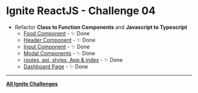 # Ignite ReactJS - Challenge 04
* Refactor **Class to Function Components** and **Javascript to Typescript**
  * [Food Component](https://github.com/luizwhite/ignite-refactoring-ch04/compare/aa28eb7...ac99d18#diff-eae67512808c814b00bbbcbdb3ea83d348ff6a7506284b42c221c768533678b0) - ✨ Done
  * [Header Component](https://github.com/luizwhite/ignite-refactoring-ch04/commit/2d9d71e1a6d241bef1a3f2369fc70ce45a50b00e) - ✨ Done
  * [Input Component](https://github.com/luizwhite/ignite-refactoring-ch04/commit/db2af9e60cfeea2b0c524467917286487730143a) - ✨ Done
  * [Modal Components](https://github.com/luizwhite/ignite-refactoring-ch04/commit/6a729c943fa9fe771c56de8887fe63c579a47dbd) - ✨ Done
  * [routes, api, styles, App & index](https://github.com/luizwhite/ignite-refactoring-ch04/commit/9e21b97a4a42fbd39b361c9c5e2fa3789d83f679) - ✨ Done
  * [Dashboard Page](https://github.com/luizwhite/ignite-refactoring-ch04/commit/15239ee84ca9e187616fae87ff3c08bd6102115c) - ✨ Done

---

[**All Ignite Challenges**](https://github.com/luizwhite/ignite-reactjs-roadmap/tree/main/ignite-challenges)
